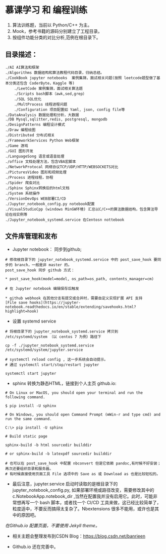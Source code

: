 慕课学习 和 编程训练
===================================

1. 算法训练题，当前以 Python/C++ 为主。
2. Mook，参考书籍的源码分别建立了工程目录。
3. 按组件功能分类的对比分析,范例在根目录下。

目录描述：
------------------------------------
    ./AI AI算法和框架
    ./Algorithms 数据结构和算法教程代码目录，归纳总结。
    ./CookBook jupyter notebooks  案例集锦，面试相关问题(按照 leetcode题型做了基本分类还包含 CoderByte，Kaggle 等)
        ./LeetCode 案例集锦，面试相关算法题
        ./Scripts bash脚本（awk,sed,grep）
        ./SQL SQL优化
        ./MultProcess 线程进程问题
        ./Configuration 项目配置如 Yaml, json, config file等
    ./DataAnalysis 数据处理和分析，大数据
    ./DB Mysql,sqlitter,redis, postgresql, mongodb
    ./DesignPatterns 编程设计模式
    ./Draw 编程绘图
    ./Distributed 分布式相关
    ./FrameworkServices Python Web框架
    ./Game 游戏
    ./GUI 图形开发
    ./LanguageSong 语言或语音处理
    ./office 文档处理方法，包含VBA宏脚本
    ./NetworkProtocal 网络协议TCP/UDP/HTTP/WEBSOCKETS对比
    ./PicturesVideo 图形和视频处理
    ./Process 进程线程，协程
    ./Spider 爬虫对比
    ./Sphinx Sphinx转换后的html文档
    ./System 系统操作
    ./VersionDevOps WEB部署CI/CD
    ./Jupyter_notebook_config.py notebook配置
    ./VisualStudioCpp (windows MinGW环境) 汇总以C/C++的算法数据结构，包含算法导论在线实例等
    ./Jupyter_notebook_systemd.service 在Centosn nottebook 

文件库管理和发布
----------------------------------------------------        
* Jupyter notebook： 同步到github; 

```
# 修改根目录下的 jupyter_notebook_systemd.service 中的 post_save_hook 要同步的 branch，一般是非 master 的。
post_save_hook 同步 github 方式：

* post_save_hook(model=model, os_path=os_path, contents_manager=cm)

# 在 Jupyter notebook 编辑保存后触发

* github webhook 在其他分支有提交或合并时，需要自定义实现扩展 API 支持 
[File save hooks](https://jupyter-notebook.readthedocs.io/en/stable/extending/savehooks.html?highlight=hook)

```

* 设置 systemd service

```
# 将根目录下的 jupyter_notebook_systemd.service 拷贝到 /etc/systemd/system （以 centos 7 为例）路径下

cp -f ./jupyter_notebook_systemd.service /etc/systemd/system/jupyter.service

# systemctl reload config , 这一步系统会自动提示。
# 通过 systemctl start/stop/restart jupyter 

systemctl start jupyter 

```

* sphinx 转换为静态HTML，链接到个人主页 github.io:

```
# On Linux or MacOS, you should open your terminal and run the following command.

$ pip install -U sphinx

# On Windows, you should open Command Prompt (⊞Win-r and type cmd) and run the same command.

C:\> pip install -U sphinx

# Build static page

sphinx-build -b html sourcedir builddir

# or sphinx-build -b latexpdf sourcedir builddir

# 也可以在 post_save_hook 中配置 nbconvert 但是它依赖 pandoc,有时候不好安装；再次还要组织目录和服务器。
# 有时候直接使用页面工具 File 选项中的 Save as 或 Download as 也是比较轻松的。
```
* 最后注意，jupyter.service 启动时读取的是根目录下的 jupyter_notebook_config.py, 如果部署环境或路径改变，需要修改其中的 c.NotebookApp.notebook_dir ,当然在配置我并没有启用它。此时，可能非常想再写一个 bash 脚本，或者找一个 CI/CD 工具来做，这已经比较简单了，粒度适中，不要反而搞得太复杂了。Nbextensions 很多不能用，或许也是其中的原因吧。

*在Github.io 配置页面，不要使用 Jekyll theme。*

* 相关主题会整理发布到CSDN Blog：https://blog.csdn.net/banrieen

* Github.io 还在完善中。